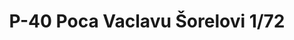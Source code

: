 ---
layout: product
title: "P-40 Poca Vaclavu Šorelovi 1/72"
price: "1900" 
desc: "Maketa"
img_path: "/assets/img/7144.webp"
brand: "EDUARD"
available: false
special_offer: false
new: false
soon: true
cat: "010000"
subcat: "010400"
subsubcat: "00"
sifra: "7144"
popular: false
---